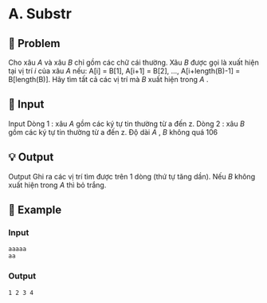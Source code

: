 # A. Substr

## 📖 Problem

Cho xâu
$A$
và xâu
$B$
chỉ gồm các chữ cái thường. Xâu
$B$
được gọi là xuất hiện tại vị trí
$i$
của xâu
$A$
nếu: A[i] = B[1], A[i+1] = B[2], ..., A[i+length(B)-1] = B[length(B)].
Hãy tìm tất cả các vị trí mà
$B$
xuất hiện trong
$A$
.


## 🧩 Input

Input
Dòng
$1$
: xâu
$A$
gồm các ký tự tin thường từ a đến z.
Dòng
$2$
: xâu
$B$
gồm các ký tự tin thường từ a đến z.
Độ dài
$A$
,
$B$
không quá
$106$


## 💡 Output

Output
Ghi ra các vị trí tìm được trên
$1$
dòng (thứ tự tăng dần). Nếu
$B$
không xuất hiện trong
$A$
thì bỏ trắng.


## 🧠 Example

### Input

```text
aaaaa
aa
```

### Output

```text
1 2 3 4
```


